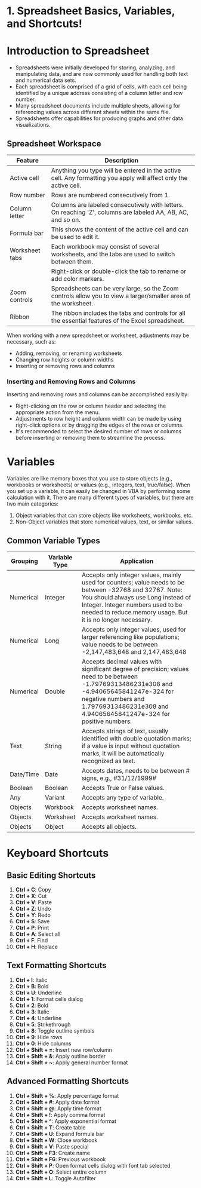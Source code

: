 # 1. Spreadsheet Basics, Variables, and Shortcuts!

# Introduction to Spreadsheet
- Spreadsheets were initially developed for storing, analyzing, and manipulating data, and are now commonly used for handling both text and numerical data sets.
- Each spreadsheet is comprised of a grid of cells, with each cell being identified by a unique address consisting of a column letter and row number.
- Many spreadsheet documents include multiple sheets, allowing for referencing values across different sheets within the same file.
- Spreadsheets offer capabilities for producing graphs and other data visualizations.

## Spreadsheet Workspace

| Feature         | Description                                                                                                            |
|-----------------|------------------------------------------------------------------------------------------------------------------------|
| Active cell     | Anything you type will be entered in the active cell. Any formatting you apply will affect only the active cell.      |
| Row number      | Rows are numbered consecutively from 1.                                                                                 |
| Column letter   | Columns are labeled consecutively with letters. On reaching 'Z', columns are labeled AA, AB, AC, and so on.            |
| Formula bar     | This shows the content of the active cell and can be used to edit it.                                                  |
| Worksheet tabs  | Each workbook may consist of several worksheets, and the tabs are used to switch between them.                         |
|                 | Right-click or double-click the tab to rename or add color markers.                                                     |
| Zoom controls   | Spreadsheets can be very large, so the Zoom controls allow you to view a larger/smaller area of the worksheet.          |
| Ribbon          | The ribbon includes the tabs and controls for all the essential features of the Excel spreadsheet.                      |


When working with a new spreadsheet or worksheet, adjustments may be necessary, such as:

- Adding, removing, or renaming worksheets
- Changing row heights or column widths
- Inserting or removing rows and columns

### Inserting and Removing Rows and Columns

Inserting and removing rows and columns can be accomplished easily by:

- Right-clicking on the row or column header and selecting the appropriate action from the menu.
- Adjustments to row height and column width can be made by using right-click options or by dragging the edges of the rows or columns.
- It's recommended to select the desired number of rows or columns before inserting or removing them to streamline the process.

# Variables

Variables are like memory boxes that you use to store objects (e.g., workbooks or worksheets) or values (e.g., integers, text, true/false). When you set up a variable, it can easily be changed in VBA by performing some calculation with it. There are many different types of variables, but there are two main categories:

1. Object variables that can store objects like worksheets, workbooks, etc.
2. Non-Object variables that store numerical values, text, or similar values.

## Common Variable Types


| Grouping   | Variable Type | Application                                                                                                    |
|------------|---------------|----------------------------------------------------------------------------------------------------------------|
| Numerical  | Integer       | Accepts only integer values, mainly used for counters; value needs to be between -32768 and 32767. Note: You should always use Long instead of Integer. Integer numbers used to be needed to reduce memory usage. But it is no longer necessary. |
| Numerical  | Long          | Accepts only integer values, used for larger referencing like populations; value needs to be between -2,147,483,648 and 2,147,483,648 |
| Numerical  | Double        | Accepts decimal values with significant degree of precision; values need to be between -1.79769313486231e308 and -4.94065645841247e-324 for negative numbers and 1.79769313486231e308 and 4.94065645841247e-324 for positive numbers. |
| Text       | String        | Accepts strings of text, usually identified with double quotation marks; if a value is input without quotation marks, it will be automatically recognized as text. |
| Date/Time  | Date          | Accepts dates, needs to be between # signs, e.g., #31/12/1999#                                                 |
| Boolean    | Boolean       | Accepts True or False values.                                                                                  |
| Any        | Variant       | Accepts any type of variable.                                                                                  |
| Objects    | Workbook      | Accepts worksheet names.                                                                                       |
| Objects    | Worksheet     | Accepts worksheet names.                                                                                       |
| Objects    | Object        | Accepts all objects.                                                                                            |

# Keyboard Shortcuts

## Basic Editing Shortcuts
1. **Ctrl + C**: Copy
2. **Ctrl + X**: Cut
3. **Ctrl + V**: Paste
4. **Ctrl + Z**: Undo
5. **Ctrl + Y**: Redo
6. **Ctrl + S**: Save
7. **Ctrl + P**: Print
8. **Ctrl + A**: Select all
9. **Ctrl + F**: Find
10. **Ctrl + H**: Replace

## Text Formatting Shortcuts
1. **Ctrl + I**: Italic
2. **Ctrl + B**: Bold
3. **Ctrl + U**: Underline
4. **Ctrl + 1**: Format cells dialog
5. **Ctrl + 2**: Bold
6. **Ctrl + 3**: Italic
7. **Ctrl + 4**: Underline
8. **Ctrl + 5**: Strikethrough
9. **Ctrl + 8**: Toggle outline symbols
10. **Ctrl + 9**: Hide rows
11. **Ctrl + 0**: Hide columns
12. **Ctrl + Shift + =**: Insert new row/column
13. **Ctrl + Shift + &**: Apply outline border
14. **Ctrl + Shift + ~**: Apply general number format

## Advanced Formatting Shortcuts
1. **Ctrl + Shift + %**: Apply percentage format
2. **Ctrl + Shift + #**: Apply date format
3. **Ctrl + Shift + @**: Apply time format
4. **Ctrl + Shift + !**: Apply comma format
5. **Ctrl + Shift + ^**: Apply exponential format
6. **Ctrl + Shift + T**: Create table
7. **Ctrl + Shift + U**: Expand formula bar
8. **Ctrl + Shift + W**: Close workbook
9. **Ctrl + Shift + V**: Paste special
10. **Ctrl + Shift + F3**: Create name
11. **Ctrl + Shift + F6**: Previous workbook
12. **Ctrl + Shift + P**: Open format cells dialog with font tab selected
13. **Ctrl + Shift + O**: Select entire column
14. **Ctrl + Shift + L**: Toggle Autofilter
